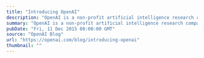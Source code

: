 ```yaml
---
title: "Introducing OpenAI"
description: "OpenAI is a non-profit artificial intelligence research company. Our goal is to advance digital intelligence in the way that is most likely to benefit humanity as a whole, unconstrained by a need to generate financial return. Since our research is free from financial obligations, we can better focus on a positive human impact."
summary: "OpenAI is a non-profit artificial intelligence research company. Our goal is to advance digital intelligence in the way that is most likely to benefit humanity as a whole, unconstrained by a need to generate financial return. Since our research is free from financial obligations, we can better focus on a positive human impact."
pubDate: "Fri, 11 Dec 2015 08:00:00 GMT"
source: "OpenAI Blog"
url: "https://openai.com/blog/introducing-openai"
thumbnail: ""
---
```



